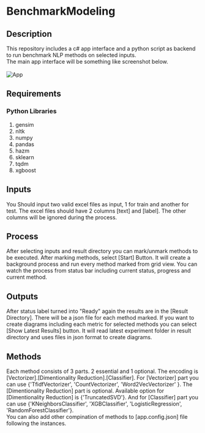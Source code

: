 # BenchmarkModeling
## Description
This repository includes a c# app interface and a python script as backend to run benchmark NLP methods on selected inputs.
<br/>
The main app interface will be something like screenshot below.
<br/>
<br/>
![App](https://user-images.githubusercontent.com/11568577/126013081-be2927eb-edb7-4bf1-a7d4-94fecf9e8361.PNG)

## Requirements
### Python Libraries
1. gensim
2. nltk
3. numpy
4. pandas
5. hazm
6. sklearn
7. tqdm
8. xgboost

## Inputs
You Should input two valid excel files as input, 1 for train and another for test. The excel files should have 2 columns [text] and [label]. The other columns will be ignored during the process.

## Process
After selecting inputs and result directory you can mark/unmark methods to be executed. After marking methods, select [Start] Button. It will create a background process and run every method marked from grid view. You can watch the process from status bar including current status, progress and current method.

## Outputs
After status label turned into "Ready" again the results are in the [Result Directory]. There will be a json file for each method marked. If you want to create diagrams including each metric for selected methods you can select [Show Latest Results] button. It will read latest experiment folder in result directory and uses files in json format to create diagrams.

## Methods
Each method consists of 3 parts. 2 essential and 1 optional. The encoding is [Vectorizer].[Dimentionality Reduction].[Classifier]. For [Vectorizer] part you can use {'TfidfVectorizer', 'CountVectorizer', 'Word2VecVectorizer' }. The [Dimentionality Reduction] part is optional. Available option for [Dimentionality Reduction] is {'TruncatedSVD'}. And for [Classifier] part you can use {'KNeighborsClassifier', 'XGBClassifier', 'LogisticRegression', 'RandomForestClassifier'}. 
<br/>You can also add other compination of methods to [app.config.json] file following the instances.

